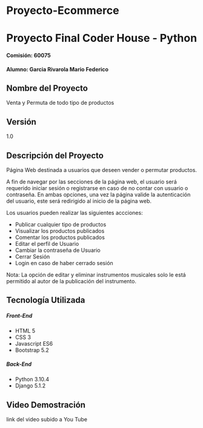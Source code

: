 # Proyecto-Ecommerce

# Proyecto Final Coder House - Python
#### Comisión: 60075
#### Alumno: Garcia Rivarola Mario Federico

## Nombre del Proyecto
Venta y Permuta de todo tipo de productos

## Versión
1.0

## Descripción del Proyecto
Página Web destinada a usuarios que deseen vender o permutar productos.

A fin de navegar por las secciones de la página web, el usuario será requerido iniciar sesión o registrarse en caso de no contar con usuario o contraseña. En ambas opciones, una vez la página valide la autenticación del usuario, este será redirigido al inicio de la página web.

Los usuarios pueden realizar las siguientes accciones:
- Publicar cualquier tipo de productos
- Visualizar los productos publicados
- Comentar los productos publicados
- Editar el perfil de Usuario
- Cambiar la contraseña de Usuario
- Cerrar Sesión
- Login en caso de haber cerrado sesión

Nota: La opción de editar y eliminar instrumentos musicales solo le está permitido al autor de la publicación del instrumento.

## Tecnología Utilizada

##### Front-End
- HTML 5
- CSS 3
- Javascript ES6
- Bootstrap 5.2

##### Back-End
- Python 3.10.4
- Django 5.1.2

## Video Demostración

link del video subido a You Tube